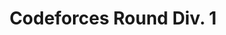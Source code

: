 ---
category: [Codeforces Round Div. 1] #Category ID.
hue: var(--c-themeHueRed) #Category hue. See note [1].
title: Codeforces Round Div. 1 #Category title.
description: 
---
